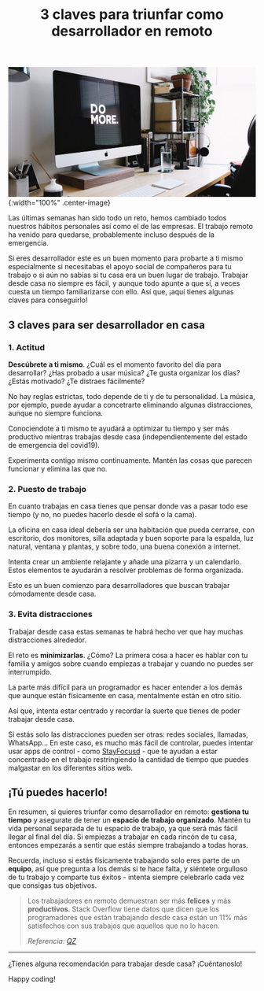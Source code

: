 ﻿---
layout: post_es
title: 3 claves para triunfar como desarrollador en remoto
description: Las últimas semanas han sido todo un reto, hemos cambiado todos nuestros hábitos personales así como el de las empresas. El trabajo remoto ha venido para quedarse, probablemente incluso después de la emergencia.

english: 3-steps-to-be-a-successful-remote-developer
permalink: 3-claves-para-triunfar-como-desarrollador-remoto
cover: /img/thumbs/Thumb-3-steps-to-be-remote-developer.jpg
---

![3 Steps to be a successful remote developer](/img/posts/3-steps-to-be-a-successful-remote-developer.jpg){:width="100%" .center-image}

Las últimas semanas han sido todo un reto, hemos cambiado todos nuestros hábitos personales así como el de las empresas. 
El trabajo remoto ha venido para quedarse, probablemente incluso después de la emergencia.

Si eres desarrollador este es un buen momento para probarte a ti mismo especialmente si necesitabas el apoyo social de compañeros
para tu trabajo o si aún no sabías si tu casa era un buen lugar de trabajo. Trabajar desde casa no siempre es fácil, y aunque
todo apunte a que sí, a veces cuesta un tiempo familiarizarse con ello. Así que, ¡aquí tienes algunas claves para conseguirlo!
  
## 3 claves para ser desarrollador en casa

### 1. Actitud

**Descúbrete a ti mismo**. ¿Cuál es el momento favorito del día para desarrollar? ¿Has probado a usar música? ¿Te gusta
organizar los días? ¿Estás motivado? ¿Te distraes fácilmente? 

No hay reglas estrictas, todo depende de ti y de tu personalidad. La música, por ejemplo, puede ayudar a concetrarte 
eliminando algunas distracciones, aunque no siempre funciona.

Conociendote a ti mismo te ayudará a optimizar tu tiempo y ser más productivo mientras trabajas desde casa (independientemente del estado de emergencia del covid19).

Experimenta contigo mismo continuamente. Mantén las cosas que parecen funcionar y elimina las que no.

### 2. Puesto de trabajo

En cuanto trabajas en casa tienes que pensar donde vas a pasar todo ese tiempo (y no, no puedes hacerlo desde el sofá o la cama).

La oficina en casa ideal debería ser una habitación que pueda cerrarse, con escritorio, dos monitores, silla adaptada y 
buen soporte para la espalda, luz natural, ventana y plantas, y sobre todo, una buena conexión a internet. 

Intenta crear un ambiente relajante y añade una pizarra y un calendario. Estos elementos te ayudarán a resolver problemas
de forma organizada. 

Esto es un buen comienzo para desarrolladores que buscan trabajar cómodamente desde casa. 

### 3. Evita distracciones

Trabajar desde casa estas semanas te habrá hecho ver que hay muchas distracciones alrededor.

El reto es **minimizarlas**. ¿Cómo? La primera cosa a hacer es hablar con tu familia y amigos sobre cuando empiezas a 
trabajar y cuando no puedes ser interrumpido.

La parte más difícil para un programador es hacer entender a los demás que aunque están físicamente en casa, mentalmente
están en otro sitio. 

Así que, intenta estar centrado y recordar la suerte que tienes de poder trabajar desde casa.

Si estás solo las distracciones pueden ser otras: redes sociales, llamadas, WhatsApp... En este caso, es mucho más fácil
de controlar, puedes intentar usar apps de control - como [StayFocusd](https://chrome.google.com/webstore/detail/stayfocusd/laankejkbhbdhmipfmgcngdelahlfoji) - 
que te ayudan a estar concentrado en el trabajo restringiendo la cantidad de tiempo que puedes malgastar en los diferentes sitios web.  

## ¡Tú puedes hacerlo!

En resumen, si quieres triunfar como desarrollador en remoto: **gestiona tu tiempo** y asegurate de tener un **espacio de trabajo organizado**.
Mantén tu vida personal separada de tu espacio de trabajo, ya que será más fácil llegar al final del día. Si empiezas a
trabajar en cada rincón de tu casa, entonces empezarás a sentir que estás siempre trabajando a todas horas.

Recuerda, incluso si estás físicamente trabajando solo eres parte de un **equipo**, así que pregunta a los demás si te
hace falta, y siéntete orgulloso de tu trabajo y comparte tus éxitos - intenta siempre celebrarlo cada vez que consigas tus objetivos. 

>Los trabajadores en remoto demuestran ser más **felices** y más **productivos**. Stack Overflow tiene datos que dicen que
>los programadores que están trabajando desde casa están un 11% más satisfechos con sus trabajos que aquellos que no lo hacen. 
>
>*Referencia: [QZ](https://qz.com/950973/remote-work-for-programmers-the-ultimate-office-perk-is-avoiding-the-office-entirely/)*

---

¿Tienes alguna recomendación para trabajar desde casa? ¡Cuéntanoslo!

Happy coding!
